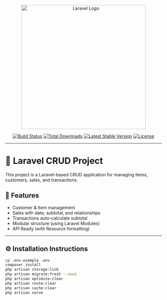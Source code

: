 <p align="center">
  <a href="https://laravel.com" target="_blank">
    <img src="https://raw.githubusercontent.com/laravel/art/master/logo-lockup/5%20SVG/2%20CMYK/1%20Full%20Color/laravel-logolockup-cmyk-red.svg" width="400" alt="Laravel Logo">
  </a>
</p>

<p align="center">
  <a href="https://github.com/laravel/framework/actions"><img src="https://github.com/laravel/framework/workflows/tests/badge.svg" alt="Build Status"></a>
  <a href="https://packagist.org/packages/laravel/framework"><img src="https://img.shields.io/packagist/dt/laravel/framework" alt="Total Downloads"></a>
  <a href="https://packagist.org/packages/laravel/framework"><img src="https://img.shields.io/packagist/v/laravel/framework" alt="Latest Stable Version"></a>
  <a href="https://packagist.org/packages/laravel/framework"><img src="https://img.shields.io/packagist/l/laravel/framework" alt="License"></a>
</p>

---

# 🚀 Laravel CRUD Project

This project is a Laravel-based CRUD application for managing items, customers, sales, and transactions.

## 🧾 Features

-   Customer & Item management
-   Sales with date, subtotal, and relationships
-   Transactions auto-calculate subtotal
-   Modular structure (using Laravel Modules)
-   API Ready (with Resource formatting)

---

## ⚙️ Installation Instructions

```bash
cp .env.example .env
composer install
php artisan storage:link
php artisan migrate:fresh --seed
php artisan optimize:clear
php artisan route:clear
php artisan cache:clear
php artisan serve
```
